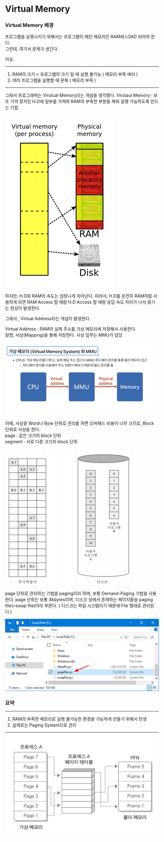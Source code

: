 # Virtual Memory 

### Virtual Memory 배경

프로그램을 실행시키기 위해서는 프로그램이 메인 메모리인 RAM에 LOAD 되어야 한다. <br>
그런데, 여기서 문제가 생긴다.

이슈.

---
1. RAM의 크기 < 프로그램의 크기 일 때 실행 불가능 ( 메모리 부족 에러 )
2. 여러 프로그램을 실행할 때 문제 ( 메모리 부족 )
---

그래서 프로그래머는 Virutual Memory라는 개념을 생각했다.
Virutaul Memory : 보조 기억 장치인 H.D에 일부를 가져와 RAM의 부족한 부분을 채워 실행 가능하도록 만드는 기법.

<img src="/doc/page/picture1.png">

<br>

하지만, H.D와 RAM의 속도는 엄청나게 차이난다.  따라서, H.D를 온전히 RAM처럼 사용하게 되면 RAM Access 할 때랑 H.D Access 할 때랑 응답 속도 차이가 나서 끊기는 현상이 발생한다.

그래서 , Virtual Address라는 개념이 발생한다.

Virtual Address : RAM의 실제 주소를 가상 메모리에 저장해서 사용한다.  
            일명, 사상(Mapping)을 통해 저장한다.  사상 임무는 MMU가 담당

<img src="/doc/page/picture2.png">

<br>

이때, 사상을 Word나 Byte 단위로 관리를 하면 오버헤드 비용이 너무 크므로, Block 단위로 사상을 한다.<br>
page : 같은 크기의 block 단위<br>
segment : 서로 다른 크기의 block 단위

<img src="/doc/page/picture3.png">

<br>

page 단위로 관리하는 기법을 paging이라 하며, 보통 Demand-Paging 기법을 사용한다.  page 단위는 보통 4kbytes이며, 디스크 상에서 존재하는 페이지들을 paging file(=swap file)이라 부른다.  ( 디스크는 파일 시스템이기 때문에 File 형태로 관리된다.)

<img src="/doc/page/picture4.png">

<br>

### 요약

---
1. RAM의 부족한 메모리로 실행 불가능한 환경을 가능하게 만들기 위해서 탄생
2. 실제로는 Paging System으로 관리
---

<img src="/doc/page/picture5.png">